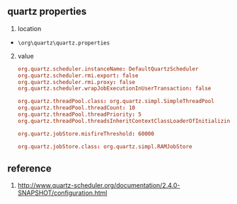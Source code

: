 ## quartz properties

1. location

- `\org\quartz\quartz.properties`

2. value

   ```conf
   org.quartz.scheduler.instanceName: DefaultQuartzScheduler
   org.quartz.scheduler.rmi.export: false
   org.quartz.scheduler.rmi.proxy: false
   org.quartz.scheduler.wrapJobExecutionInUserTransaction: false

   org.quartz.threadPool.class: org.quartz.simpl.SimpleThreadPool
   org.quartz.threadPool.threadCount: 10
   org.quartz.threadPool.threadPriority: 5
   org.quartz.threadPool.threadsInheritContextClassLoaderOfInitializingThread: true

   org.quartz.jobStore.misfireThreshold: 60000

   org.quartz.jobStore.class: org.quartz.simpl.RAMJobStore
   ```

## reference

1. http://www.quartz-scheduler.org/documentation/2.4.0-SNAPSHOT/configuration.html
